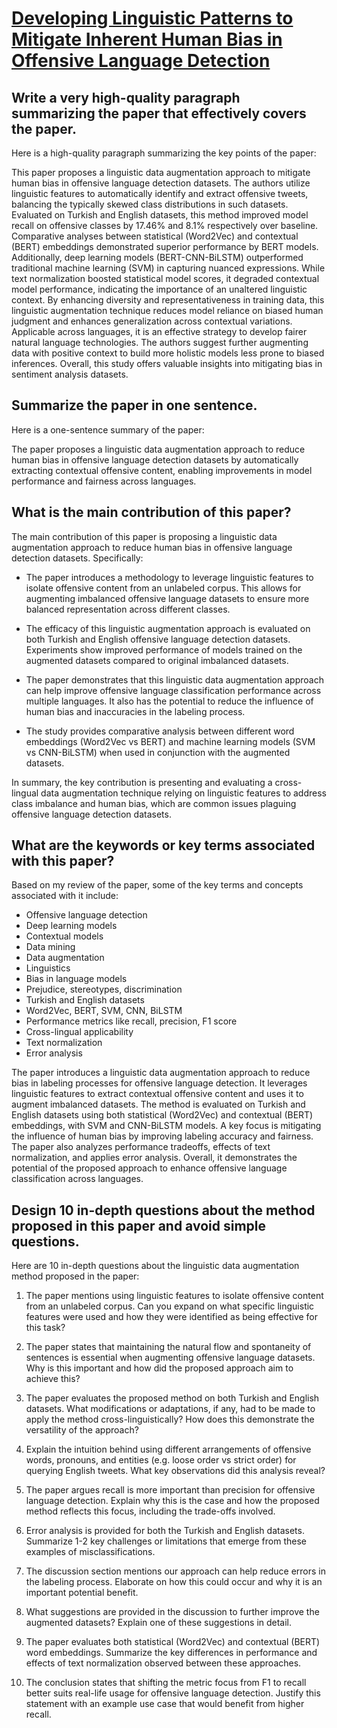 # [Developing Linguistic Patterns to Mitigate Inherent Human Bias in   Offensive Language Detection](https://arxiv.org/abs/2312.01787)

## Write a very high-quality paragraph summarizing the paper that effectively covers the paper.

 Here is a high-quality paragraph summarizing the key points of the paper:

This paper proposes a linguistic data augmentation approach to mitigate human bias in offensive language detection datasets. The authors utilize linguistic features to automatically identify and extract offensive tweets, balancing the typically skewed class distributions in such datasets. Evaluated on Turkish and English datasets, this method improved model recall on offensive classes by 17.46% and 8.1% respectively over baseline. Comparative analyses between statistical (Word2Vec) and contextual (BERT) embeddings demonstrated superior performance by BERT models. Additionally, deep learning models (BERT-CNN-BiLSTM) outperformed traditional machine learning (SVM) in capturing nuanced expressions. While text normalization boosted statistical model scores, it degraded contextual model performance, indicating the importance of an unaltered linguistic context. By enhancing diversity and representativeness in training data, this linguistic augmentation technique reduces model reliance on biased human judgment and enhances generalization across contextual variations. Applicable across languages, it is an effective strategy to develop fairer natural language technologies. The authors suggest further augmenting data with positive context to build more holistic models less prone to biased inferences. Overall, this study offers valuable insights into mitigating bias in sentiment analysis datasets.


## Summarize the paper in one sentence.

 Here is a one-sentence summary of the paper:

The paper proposes a linguistic data augmentation approach to reduce human bias in offensive language detection datasets by automatically extracting contextual offensive content, enabling improvements in model performance and fairness across languages.


## What is the main contribution of this paper?

 The main contribution of this paper is proposing a linguistic data augmentation approach to reduce human bias in offensive language detection datasets. Specifically:

- The paper introduces a methodology to leverage linguistic features to isolate offensive content from an unlabeled corpus. This allows for augmenting imbalanced offensive language datasets to ensure more balanced representation across different classes.

- The efficacy of this linguistic augmentation approach is evaluated on both Turkish and English offensive language detection datasets. Experiments show improved performance of models trained on the augmented datasets compared to original imbalanced datasets.

- The paper demonstrates that this linguistic data augmentation approach can help improve offensive language classification performance across multiple languages. It also has the potential to reduce the influence of human bias and inaccuracies in the labeling process.

- The study provides comparative analysis between different word embeddings (Word2Vec vs BERT) and machine learning models (SVM vs CNN-BiLSTM) when used in conjunction with the augmented datasets.

In summary, the key contribution is presenting and evaluating a cross-lingual data augmentation technique relying on linguistic features to address class imbalance and human bias, which are common issues plaguing offensive language detection datasets.


## What are the keywords or key terms associated with this paper?

 Based on my review of the paper, some of the key terms and concepts associated with it include:

- Offensive language detection
- Deep learning models
- Contextual models 
- Data mining
- Data augmentation
- Linguistics
- Bias in language models
- Prejudice, stereotypes, discrimination
- Turkish and English datasets
- Word2Vec, BERT, SVM, CNN, BiLSTM
- Performance metrics like recall, precision, F1 score
- Cross-lingual applicability
- Text normalization
- Error analysis

The paper introduces a linguistic data augmentation approach to reduce bias in labeling processes for offensive language detection. It leverages linguistic features to extract contextual offensive content and uses it to augment imbalanced datasets. The method is evaluated on Turkish and English datasets using both statistical (Word2Vec) and contextual (BERT) embeddings, with SVM and CNN-BiLSTM models. A key focus is mitigating the influence of human bias by improving labeling accuracy and fairness. The paper also analyzes performance tradeoffs, effects of text normalization, and applies error analysis. Overall, it demonstrates the potential of the proposed approach to enhance offensive language classification across languages.


## Design 10 in-depth questions about the method proposed in this paper and avoid simple questions.

 Here are 10 in-depth questions about the linguistic data augmentation method proposed in the paper:

1. The paper mentions using linguistic features to isolate offensive content from an unlabeled corpus. Can you expand on what specific linguistic features were used and how they were identified as being effective for this task?

2. The paper states that maintaining the natural flow and spontaneity of sentences is essential when augmenting offensive language datasets. Why is this important and how did the proposed approach aim to achieve this? 

3. The paper evaluates the proposed method on both Turkish and English datasets. What modifications or adaptations, if any, had to be made to apply the method cross-linguistically? How does this demonstrate the versatility of the approach?

4. Explain the intuition behind using different arrangements of offensive words, pronouns, and entities (e.g. loose order vs strict order) for querying English tweets. What key observations did this analysis reveal? 

5. The paper argues recall is more important than precision for offensive language detection. Explain why this is the case and how the proposed method reflects this focus, including the trade-offs involved.  

6. Error analysis is provided for both the Turkish and English datasets. Summarize 1-2 key challenges or limitations that emerge from these examples of misclassifications.  

7. The discussion section mentions our approach can help reduce errors in the labeling process. Elaborate on how this could occur and why it is an important potential benefit.

8. What suggestions are provided in the discussion to further improve the augmented datasets? Explain one of these suggestions in detail.  

9. The paper evaluates both statistical (Word2Vec) and contextual (BERT) word embeddings. Summarize the key differences in performance and effects of text normalization observed between these approaches.

10. The conclusion states that shifting the metric focus from F1 to recall better suits real-life usage for offensive language detection. Justify this statement with an example use case that would benefit from higher recall.
